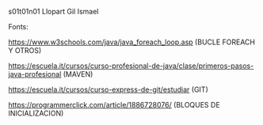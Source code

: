 s01t01n01 Llopart Gil Ismael

Fonts:

https://www.w3schools.com/java/java_foreach_loop.asp  (BUCLE FOREACH Y OTROS)

https://escuela.it/cursos/curso-profesional-de-java/clase/primeros-pasos-java-profesional  (MAVEN)

https://escuela.it/cursos/curso-express-de-git/estudiar (GIT)

https://programmerclick.com/article/1886728076/  (BLOQUES DE INICIALIZACION)